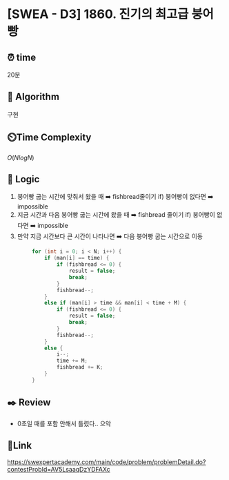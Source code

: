 # [SWEA - D3️] 1860. 진기의 최고급 붕어빵
 
## ⏰  **time**
20분

## :pushpin: **Algorithm**
구현

## ⏲️**Time Complexity**
$O(NlogN)$

## :round_pushpin: **Logic**
1. 붕어빵 굽는 시간에 맞춰서 왔을 때 ➡️ fishbread줄이기
   if) 붕어빵이 없다면 ➡️ impossible
2. 지금 시간과 다음 붕어빵 굽는 시간에 왔을 때 ➡️ fishbread 줄이기
   if) 붕어빵이 없다면 ➡️ impossible
3. 만약 지금 시간보다 큰 시간이 나타나면 ➡️ 다음 붕어빵 굽는 시간으로 이동
```cpp
		for (int i = 0; i < N; i++) {
			if (man[i] == time) {
				if (fishbread <= 0) {
					result = false;
					break;
				}
				fishbread--;
			}
			else if (man[i] > time && man[i] < time + M) {
				if (fishbread <= 0) {
					result = false;
					break;
				}
				fishbread--;
			}
			else {
				i--;
				time += M;
				fishbread += K;
			}
		}
```

## :black_nib: **Review**
- 0초일 때를 포함 안해서 틀렸다.. 으악

## 📡**Link**
https://swexpertacademy.com/main/code/problem/problemDetail.do?contestProbId=AV5LsaaqDzYDFAXc

